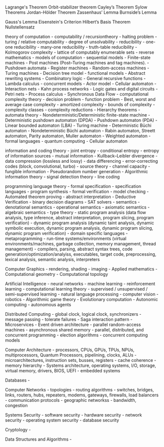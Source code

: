 




Lagrange's Theorem
Orbit-stabilizer theorem
Cayley’s Theorem
Sylow Theorems
Jordan-Hölder Theorem
Zassenhaus’ Lemma
Burnside’s Lemma

Gauss's Lemma
Eisenstein's Criterion
Hilbert’s Basis Theorem
Nullstellensatz


























theory of computation
        - computability / recursiontheory
                - halting problem
                - turing / relative computability
                - degree of unsolvability
                - reducibility
                - one-one reducibility
                - many-one reducibility
                - truth-table reducibility
                - Kolmogorov complexity
                - lattice of computably enumerable sets
                - reverse mathematics
        - models of computation
                - sequential models
                        - Finite-state machines
                        - Post machines (Post–Turing machines and tag machines).
                        - Pushdown automata
                        - Register machines
                        - Random-access machines
                        - Turing machines
                        - Decision tree model
                - functional models
                        - Abstract rewriting systems
                        - Combinatory logic
                        - General recursive functions
                        - Lambda calculus
                - concurrent models
                        - Actor model
                        - Cellular automaton
                        - Interaction nets
                        - Kahn process networks
                        - Logic gates and digital circuits
                        - Petri nets
                        - Process calculus
                        - Synchronous Data Flow
        - computational complexity theory
                - decision problem
                - function problem
                - Best, worst and average case complexity
                - amortized complexity
                - bounds of complexity
                - complexity classes
                - complexity reductions
                - Hierarchy theorems
        - automata theory
                - Nondeterministic/Deterministic finite-state machine
                - Deterministic pushdown automaton (DPDA)
                - Pushdown automaton (PDA)
                - Linear bounded automaton (LBA)
                - Turing machine
                - Deterministic Büchi automaton
                - Nondeterministic Büchi automaton
                - Rabin automaton, Streett automaton, Parity automaton, Muller automaton
                - Weighted automaton
        - formal languages
        - quantum computing
        - Cellular automaton

information and coding theory
        - joint entropy
        - conditional entropy
        - entropy of information sources
        - mutual information
        - Kullback–Leibler divergence
        - data compression (lossless and lossy)
        - data differencing
        - error-correcting codes (block, convolutional, turbo)
        - source theory
        - channel capacity
        - fungible information
        - Pseudorandom number generation
        - Algorithmic information theory
        - signal detection theory
        - line coding


programming language theory
        - formal specification
                - specification languages
        - program synthesis
        - formal verification
                - model checking
                - Automated theorem proving
                - abstract interpretation
                - Deductive Verification
        - binary decision diagrams
        - SAT solvers
        - semantics
                - denotational semantics
                - operational semantics
                - axiomatic semantics
                - algebraic semantics
        - type theory
        - static program analysis (data flow analysis, type inference, abstract interpretation, program slicing, program verification)
        - dynamic program analysis (dynamic taint analysis, dynamic symbolic execution, dynamic program analysis, dynamic program slicing, dynamic program verification)
        - domain specific languages
        - metaprogramming
        - run-time systems/environments (virtual environments/machines, garbage collection, memory management, thread management)
        - compilers, parsing, abstract syntax trees, code generation/optimization/analyiss, executables, target code, preprocessing, lexical analysis, semantic analysis, interpreters


Computer Graphics
        - rendering, shading
        - imaging
        - Applied mathematics
        - Computational geometry
        - Computational topology


Artificial Intelligence
        - neural networks
        - machine learning
        - reinforcement learning
        - computational learning theory
        - supervised / unsupervised / semi-supervised learning
        - natural language processing
        - computer vision
        - robotics
        - Algorithmic game theory
        - Evolutionary computation
        - Autonomic computing
        - autonomous agents


Distributed Computing
        - global clock, logical clock, synchronizers
        - message passing
        - tolerate failures
        - Saga interaction pattern
        - Microservices
        - Event driven architecture
        - parallel random-access machines 
        - asynchronous shared memory
        - parallel, distributed, and concurrent programming
        - election algorithms
        - concurrent computing models


Computer Architecture
        - processors, CPUs, GPUs, TPUs, NPUs, multiprocessors, Quantum Processors, pipelining, clocks, ALUs
        - microarchitectures, instruction sets, busses, registers
        - cache coherence
        - memory hierarchy
        - Systems architecture, operating systems, I/O, storage, virtual memory, drivers, BIOS, UEFI
        - embedded systems


Databases
        - 


Computer Networks
        - topologies
        - routing algorithms
        - switches, bridges, links, routers, hubs, repeaters, modems, gateways, firewalls, load balancers
        - communication protocols
        - geographic networkss
        - bandwidth, congestion


Systems Security
        - software security
        - hardware security
        - network security
        - operating system security
        - database security


Cryptology
        - 


Data Structures and Algorithms
        - 
